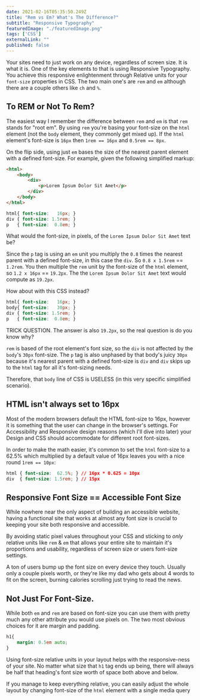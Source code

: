 ```yaml
---
date: 2021-02-16T05:35:50.249Z
title: "Rem vs Em? What's The Difference?" 
subtitle: "Responsive Typography"
featuredImage: "./featuredImage.png"
tags: ['CSS']
externalLink: ""
published: false
---
```


Your sites need to just work on any device, regardless of screen size. It is what it is. One of the key elements to that is using Responsive Typography. You achieve this responsive enlightenment through Relative units for your `font-size` properties in CSS. The two main one's are `rem` and `em` although there are a couple others like `ch` and `%`.

## To REM or Not To Rem?

The easiest way I remember the difference between `rem` and `em` is that `rem` stands for "root em". By using `rem` you're basing your font-size on the `html` element (not the `body` element, they commonly get mixed up). If the `html` element's font-size is `16px` then `1rem == 16px` and `0.5rem == 8px`. 

On the flip side, using just `em` bases the size of the nearest parent element with a defined font-size. For example, given the following simplified markup:

```html
<html>
    <body>
        <div>
            <p>Lorem Ipsum Dolor Sit Amet</p>
        </div>
    </body>
</html>
```
```css
html{ font-size:   16px; }
div { font-size: 1.5rem; }
p   { font-size:  0.8em; }
```

What would the font-size, in pixels, of the `Lorem Ipsum Dolor Sit Amet` text be? 

Since the `p` tag is using an `em` unit you multiply the `0.8` times the nearest parent with a defined font-size, in this case the `div`. So `0.8 x 1.5rem` == `1.2rem`. You then multiple the `rem` unit by the font-size of the `html` element, so `1.2 x 16px` == `19.2px`. The the `Lorem Ipsum Dolor Sit Amet` text would compute as `19.2px`.

How about with this CSS instead? 

```css
html{ font-size:   16px; }
body{ font-size:   30px; }
div { font-size: 1.5rem; }
p   { font-size:  0.8em; }
```

TRICK QUESTION. The answer is also `19.2px`, so the real question is do you know why?

`rem` is based of the root element's font size, so the `div` is not affected by the `body`'s `30px` font-size. The `p` tag is also unphased by that body's juicy `30px` because it's nearest parent with a defined font-size is `div` and `div` skips up to the `html` tag for all it's font-sizing needs.

Therefore, that `body` line of CSS is USELESS (in this very specific simplified scenario).

## HTML isn't always set to 16px

Most of the modern browsers default the HTML font-size to 16px, however it is something that the user can change in the browser's settings. For Accessibility and Responsive design reasons (which I'll dive into later) your Design and CSS should accommodate for different root font-sizes.

In order to make the math easier, it's common to set the `html` font-size to a 62.5% which multiplied by a default value of 16px leaves you with a nice round `1rem == 10px`:

```css
html { font-size:  62.5%; } // 16px * 0.625 = 10px
div  { font-size: 1.5rem; } // 15px
```

## Responsive Font Size == Accessible Font Size

While nowhere near the only aspect of building an accessible website, having a functional site that works at almost any font size is crucial to keeping your site both responsive and accessible.

By avoiding static pixel values throughout your CSS and sticking to *only* relative units like `rem` & `em` that allows your entire site to maintain it's proportions and usability, regardless of screen size or users font-size settings.

A ton of users bump up the font size on every device they touch. Usually only a couple pixels worth, or they're like my dad who gets about 4 words to fit on the screen, burning calories scrolling just trying to read the news.

## Not Just For Font-Size.

While both `em` and `rem` are based on font-size you can use them with pretty much any other attribute you would use pixels on. The two most obvious choices for it are margin and padding. 

```css
h1{
    margin: 0.5em auto;
}
```
Using font-size relative units in your layout helps with the responsive-ness of your site. No matter what size that `h1` tag ends up being, there will always be half that heading's font size worth of space both above and below. 

If you manage to keep everything relative, you can easily adjust the whole layout by changing font-size of the `html` element with a single media query 